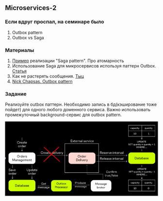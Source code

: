 ## Microservices-2

### Если вдруг проспал, на семинаре было
1. Outbox pattern
2. Outbox vs Saga

### Материалы
1. [Пример](https://www.gokhan-gokalp.com/en/providing-atomicity-for-eventual-consistency-with-outbox-pattern-in-net-microservices/) реализации "Saga pattern". Про атомарность
2. Использование Saga для микросервисов используя паттерн Outbox. [Статья](https://www.infoq.com/articles/saga-orchestration-outbox/)
3. Как не растерять сообщения. [Тыц](https://habr.com/ru/companies/lamoda/articles/678932/)
4. [Nick Chapsas. Outbox pattern](https://www.youtube.com/watch?v=032SfEBFIJs)
### Задание
Реализуйте outbox паттерн. Необходимо запись в бд(кэширование тоже пойдет) для одного любого доменного сервиса.
Важно использовать промежуточный background-сервис для outbox pattern.  

![img.png](./src/microservices-2.png)